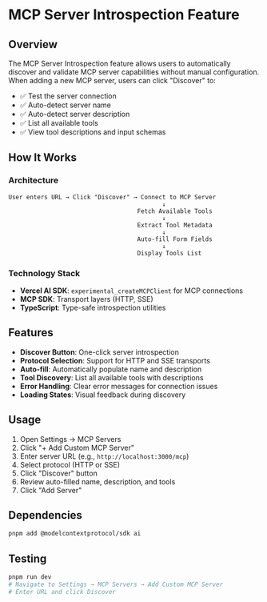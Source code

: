 # MCP Server Introspection Feature

## Overview

The MCP Server Introspection feature allows users to automatically discover and validate MCP server capabilities without manual configuration. When adding a new MCP server, users can click "Discover" to:

- ✅ Test the server connection
- ✅ Auto-detect server name
- ✅ Auto-detect server description
- ✅ List all available tools
- ✅ View tool descriptions and input schemas

## How It Works

### Architecture

```
User enters URL → Click "Discover" → Connect to MCP Server
                                           ↓
                                    Fetch Available Tools
                                           ↓
                                    Extract Tool Metadata
                                           ↓
                                    Auto-fill Form Fields
                                           ↓
                                    Display Tools List
```

### Technology Stack

- **Vercel AI SDK**: `experimental_createMCPClient` for MCP connections
- **MCP SDK**: Transport layers (HTTP, SSE)
- **TypeScript**: Type-safe introspection utilities

## Features

- **Discover Button**: One-click server introspection
- **Protocol Selection**: Support for HTTP and SSE transports
- **Auto-fill**: Automatically populate name and description
- **Tool Discovery**: List all available tools with descriptions
- **Error Handling**: Clear error messages for connection issues
- **Loading States**: Visual feedback during discovery

## Usage

1. Open Settings → MCP Servers
2. Click "+ Add Custom MCP Server"
3. Enter server URL (e.g., `http://localhost:3000/mcp`)
4. Select protocol (HTTP or SSE)
5. Click "Discover" button
6. Review auto-filled name, description, and tools
7. Click "Add Server"

## Dependencies

```bash
pnpm add @modelcontextprotocol/sdk ai
```

## Testing

```bash
pnpm run dev
# Navigate to Settings → MCP Servers → Add Custom MCP Server
# Enter URL and click Discover
```
